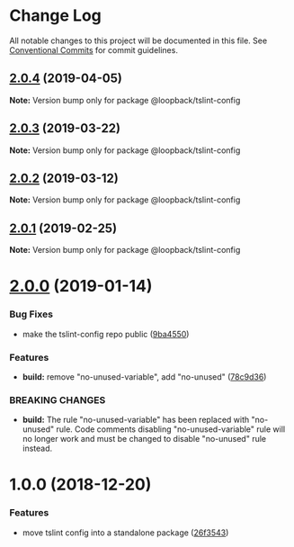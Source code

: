 # Change Log

All notable changes to this project will be documented in this file.
See [Conventional Commits](https://conventionalcommits.org) for commit guidelines.

## [2.0.4](https://github.com/strongloop/loopback-next/compare/@loopback/tslint-config@2.0.3...@loopback/tslint-config@2.0.4) (2019-04-05)

**Note:** Version bump only for package @loopback/tslint-config





## [2.0.3](https://github.com/strongloop/loopback-next/compare/@loopback/tslint-config@2.0.2...@loopback/tslint-config@2.0.3) (2019-03-22)

**Note:** Version bump only for package @loopback/tslint-config





## [2.0.2](https://github.com/strongloop/loopback-next/compare/@loopback/tslint-config@2.0.1...@loopback/tslint-config@2.0.2) (2019-03-12)

**Note:** Version bump only for package @loopback/tslint-config





## [2.0.1](https://github.com/strongloop/loopback-next/compare/@loopback/tslint-config@2.0.0...@loopback/tslint-config@2.0.1) (2019-02-25)

**Note:** Version bump only for package @loopback/tslint-config





# [2.0.0](https://github.com/strongloop/loopback-next/compare/@loopback/tslint-config@1.0.0...@loopback/tslint-config@2.0.0) (2019-01-14)


### Bug Fixes

* make the tslint-config repo public ([9ba4550](https://github.com/strongloop/loopback-next/commit/9ba4550))


### Features

* **build:** remove "no-unused-variable", add "no-unused" ([78c9d36](https://github.com/strongloop/loopback-next/commit/78c9d36))


### BREAKING CHANGES

* **build:** The rule "no-unused-variable" has been replaced with
"no-unused" rule. Code comments disabling "no-unused-variable" rule will
no longer work and must be changed to disable "no-unused" rule instead.





# 1.0.0 (2018-12-20)


### Features

* move tslint config into a standalone package ([26f3543](https://github.com/strongloop/loopback-next/commit/26f3543))
